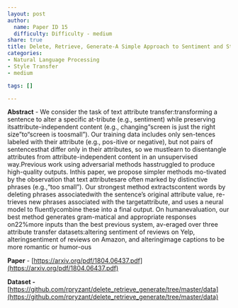 ```yaml
---
layout: post
author:
  name: Paper ID 15
  difficulty: Difficulty - medium
share: true
title: Delete, Retrieve, Generate-A Simple Approach to Sentiment and Style Transfer
categories:
- Natural Language Processing
- Style Transfer
- medium

tags: []

---
```

**Abstract** - We consider the task of text attribute transfer:transforming a sentence to alter a specific at-tribute (e.g., sentiment) while preserving itsattribute-independent content (e.g., changing“screen is just the right size”to“screen is toosmall”). Our training data includes only sen-tences labeled with their attribute (e.g., pos-itive or negative), but not pairs of sentencesthat differ only in their attributes, so we mustlearn to disentangle attributes from attribute-independent content in an unsupervised way.Previous work using adversarial methods hasstruggled to produce high-quality outputs. Inthis paper, we propose simpler methods mo-tivated by the observation that text attributesare often marked by distinctive phrases (e.g.,“too small”). Our strongest method extractscontent words by deleting phrases associatedwith the sentence’s original attribute value, re-trieves new phrases associated with the targetattribute, and uses a neural model to fluentlycombine these into a final output. On humanevaluation, our best method generates gram-matical and appropriate responses on22%more inputs than the best previous system, av-eraged over three attribute transfer datasets:altering sentiment of reviews on Yelp, alteringsentiment of reviews on Amazon, and alteringimage captions to be more romantic or humor-ous

**Paper** - [https://arxiv.org/pdf/1804.06437.pdf](https://arxiv.org/pdf/1804.06437.pdf)

**Dataset -** [https://github.com/rpryzant/delete_retrieve_generate/tree/master/data](https://github.com/rpryzant/delete_retrieve_generate/tree/master/data)
    